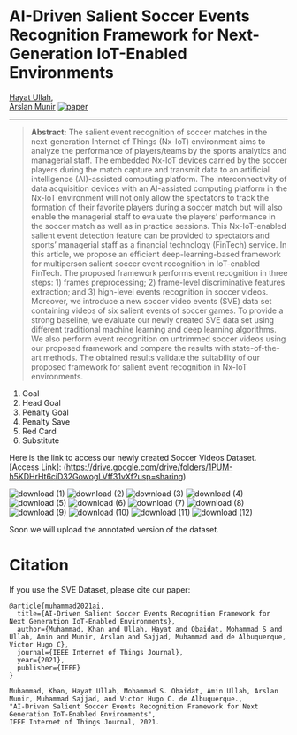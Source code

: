 # AI-Driven Salient Soccer Events Recognition Framework for Next-Generation IoT-Enabled Environments
[Hayat Ullah](https://scholar.google.com.pk/citations?user=xnXPj0UAAAAJ&hl=en),  
[Arslan Munir](https://people.cs.ksu.edu/~amunir/) 
[![paper](https://img.shields.io/badge/IEEE|IoTJ-Paper-<COLOR>.svg)](https://ieeexplore.ieee.org/abstract/document/9530232)

<hr />

> **Abstract:**
>The salient event recognition of soccer matches in the next-generation Internet of Things (Nx-IoT) environment aims to analyze the performance of players/teams by the sports analytics and managerial staff. The embedded Nx-IoT devices carried by the soccer players during the match capture and transmit data to an artificial intelligence (AI)-assisted computing platform. The interconnectivity of data acquisition devices with an AI-assisted computing platform in the Nx-IoT environment will not only allow the spectators to track the formation of their favorite players during a soccer match but will also enable the managerial staff to evaluate the players’ performance in the soccer match as well as in practice sessions. This Nx-IoT-enabled salient event detection feature can be provided to spectators and sports’ managerial staff as a financial technology (FinTech) service. In this article, we propose an efficient deep-learning-based framework for multiperson salient soccer event recognition in IoT-enabled FinTech. The proposed framework performs event recognition in three steps: 1) frames preprocessing; 2) frame-level discriminative features extraction; and 3) high-level events recognition in soccer videos. Moreover, we introduce a new soccer video events (SVE) data set containing videos of six salient events of soccer games. To provide a strong baseline, we evaluate our newly created SVE data set using different traditional machine learning and deep learning algorithms. We also perform event recognition on untrimmed soccer videos using our proposed framework and compare the results with state-of-the-art methods. The obtained results validate the suitability of our proposed framework for salient event recognition in Nx-IoT environments.

1. Goal
2. Head Goal
3. Penalty Goal
4. Penalty Save
5. Red Card
6. Substitute

Here is the link to access our newly created Soccer Videos Dataset.
[Access Link]: (https://drive.google.com/drive/folders/1PUM-h5KDHrHt6ciD32GowogLVff31vXf?usp=sharing)

![download (1)](https://user-images.githubusercontent.com/36618567/177653161-0cb9668e-b23e-4c9f-b609-38dc4ae98d20.gif)
![download (2)](https://user-images.githubusercontent.com/36618567/177653179-f7ea953c-7b82-471a-aa38-17e350c1c479.gif)
![download (3)](https://user-images.githubusercontent.com/36618567/177653072-05093e70-1e62-415e-b540-fdd238eec44a.gif)
![download (4)](https://user-images.githubusercontent.com/36618567/177653195-b153c241-4e6d-42b0-8afa-c13348adf1b0.gif)
![download (5)](https://user-images.githubusercontent.com/36618567/177653209-b8846046-b2ac-4fdc-a98b-127de2c40f29.gif)
![download (6)](https://user-images.githubusercontent.com/36618567/177653220-d9395ce8-2817-4be7-be13-4a6442b2a3ca.gif)
![download (7)](https://user-images.githubusercontent.com/36618567/177653089-b51fc723-cd74-469b-bf1a-b08a56c5d96d.gif)
![download (8)](https://user-images.githubusercontent.com/36618567/177653230-65cea71e-9f2f-4fe2-b679-0af94402b482.gif)
![download (9)](https://user-images.githubusercontent.com/36618567/177653242-7ee95625-d2ec-40c4-bd0f-3ab632c1263b.gif)
![download (10)](https://user-images.githubusercontent.com/36618567/177653595-65a6b91a-ff27-44b5-81a1-8fdad3e974f2.gif)
![download (11)](https://user-images.githubusercontent.com/36618567/177653606-d691af32-df40-4847-a69f-50c887468e80.gif)
![download (12)](https://user-images.githubusercontent.com/36618567/177653611-f6bc24e4-b60c-4c52-b9de-5e4c8c0cfbb8.gif)


Soon we will upload the annotated version of the dataset. 

# Citation
If you use the SVE Dataset, please cite our paper:
```
@article{muhammad2021ai,
  title={AI-Driven Salient Soccer Events Recognition Framework for Next Generation IoT-Enabled Environments},
  author={Muhammad, Khan and Ullah, Hayat and Obaidat, Mohammad S and Ullah, Amin and Munir, Arslan and Sajjad, Muhammad and de Albuquerque, Victor Hugo C},
  journal={IEEE Internet of Things Journal},
  year={2021},
  publisher={IEEE}
}
```
```
Muhammad, Khan, Hayat Ullah, Mohammad S. Obaidat, Amin Ullah, Arslan Munir, Muhammad Sajjad, and Victor Hugo C. de Albuquerque., 
"AI-Driven Salient Soccer Events Recognition Framework for Next Generation IoT-Enabled Environments", 
IEEE Internet of Things Journal, 2021.
```



